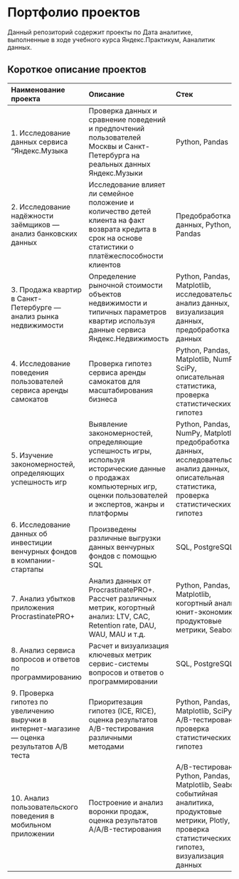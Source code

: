 # Портфолио проектов

Данный репозиторий содержит проекты по Дата аналитике, выполненные в ходе учебного курса Яндекс.Практикум, Ааналитик данных.

## Короткое описание проектов 

|Наименование проекта                                  |Описание                    |Стек                    |
|:----------------------------------------|:------------------------------------|:------------------------------------|
|1. Исследование данных сервиса “Яндекс.Музыка|Проверка данных и сравнение поведений и предпочтений пользователей Москвы и Санкт-Петербурга на реальных данных Яндекс.Музыки|Python, Pandas|
|2. Исследование надёжности заёмщиков — анализ банковских данных|Исследование влияет ли семейное положение и количество детей клиента на факт возврата кредита в срок на основе статистики о платёжеспособности клиентов|Предобработка данных, Python, Pandas|
|3. Продажа квартир в Санкт-Петербурге — анализ рынка недвижимости|Определение рыночной стоимости объектов недвижимости и типичных параметров квартир используя данные сервиса Яндекс.Недвижимость|Python, Pandas, Matplotlib, исследовательский анализ данных, визуализация данных, предобработка данных|
|4. Исследование поведения пользователей сервиса аренды самокатов|Проверка гипотез сервиса аренды самокатов для масштабирования бизнеса|Python, Pandas, Matplotlib, NumPy, SciPy, описательная статистика, проверка статистических гипотез|
|5. Изучение закономерностей, определяющих успешность игр|Выявление закономерностей, определяющие успешность игры, используя исторические данные о продажах компьютерных игр, оценки пользователей и экспертов, жанры и платформы|Python, Pandas, NumPy, Matplotlib, предобработка данных, исследовательский анализ данных, описательная статистика, проверка статистических гипотез|
|6. Исследование данных об инвестиции венчурных фондов в компании-стартапы|Произведены различные выгрузки данных венчурных фондов с помощью SQL|SQL, PostgreSQL| 
|7. Анализ убытков приложения ProcrastinatePRO+|Анализ данных от ProcrastinatePRO+. Рассчет различных метрик, когортный анализ: LTV, CAC, Retention rate, DAU, WAU, MAU и т.д.|Python, Pandas, Matplotlib, когортный анализ, юнит-экономика, продуктовые метрики, Seaborn|
|8. Анализ сервиса вопросов и ответов по программированию|Расчет и визуализация ключевых метрик сервис-системы вопросов и ответов о программировании|SQL, PostgreSQL|
|9. Проверка гипотез по увеличению выручки в интернет-магазине — оценка результатов A/B теста|Приоритезация гипотез (ICE, RICE), оценка результатов A/B-тестирования различными методами|Python, Pandas, Matplotlib, SciPy, A/B-тестирование, проверка статистических гипотез|
|10. Анализ пользовательского поведения в мобильном приложении|Построение и анализ воронки продаж, оценка результатов A/A/B-тестирования |A/B-тестирование, Python, Pandas, Matplotlib, Seaborn, событийная аналитика, продуктовые метрики, Plotly, проверка статистических гипотез, визуализация данных|

